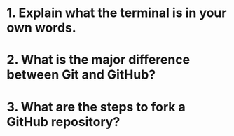 # 1. Explain what the terminal is in your own words.

# 2. What is the major difference between Git and GitHub?

# 3. What are the steps to fork a GitHub repository?
